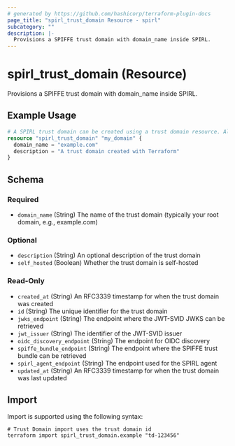 ```yaml
---
# generated by https://github.com/hashicorp/terraform-plugin-docs
page_title: "spirl_trust_domain Resource - spirl"
subcategory: ""
description: |-
  Provisions a SPIFFE trust domain with domain_name inside SPIRL.
---
```


# spirl_trust_domain (Resource)

Provisions a SPIFFE trust domain with domain_name inside SPIRL.

## Example Usage

```terraform
# A SPIRL trust domain can be created using a trust domain resource. Alternatively, an existing trust domain can be used via the trust domain data source.
resource "spirl_trust_domain" "my_domain" {
  domain_name = "example.com"
  description = "A trust domain created with Terraform"
}
```

<!-- schema generated by tfplugindocs -->
## Schema

### Required

- `domain_name` (String) The name of the trust domain (typically your root domain, e.g., example.com)

### Optional

- `description` (String) An optional description of the trust domain
- `self_hosted` (Boolean) Whether the trust domain is self-hosted

### Read-Only

- `created_at` (String) An RFC3339 timestamp for when the trust domain was created
- `id` (String) The unique identifier for the trust domain
- `jwks_endpoint` (String) The endpoint where the JWT-SVID JWKS can be retrieved
- `jwt_issuer` (String) The identifier of the JWT-SVID issuer
- `oidc_discovery_endpoint` (String) The endpoint for OIDC discovery
- `spiffe_bundle_endpoint` (String) The endpoint where the SPIFFE trust bundle can be retrieved
- `spirl_agent_endpoint` (String) The endpoint used for the SPIRL agent
- `updated_at` (String) An RFC3339 timestamp for when the trust domain was last updated

## Import

Import is supported using the following syntax:

```shell
# Trust Domain import uses the trust domain id
terraform import spirl_trust_domain.example "td-123456"
```
